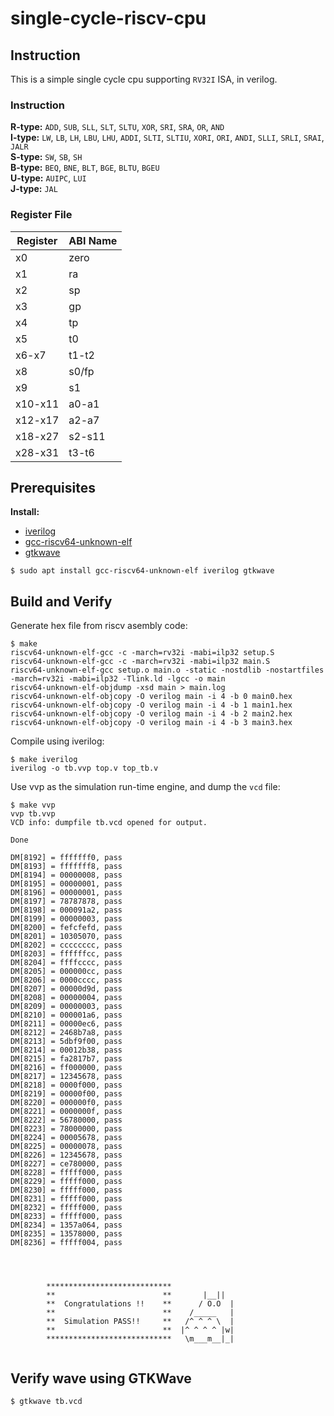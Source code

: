 # single-cycle-riscv-cpu

## Instruction
This is a simple single cycle cpu supporting `RV32I` ISA, in verilog.

### Instruction
**R-type:** `ADD`, `SUB`, `SLL`, `SLT`, `SLTU`, `XOR`, `SRI`, `SRA`, `OR`, `AND`  
**I-type:** `LW`, `LB`, `LH`, `LBU`, `LHU`, `ADDI`, `SLTI`, `SLTIU`, `XORI`, `ORI`, `ANDI`, `SLLI`, `SRLI`, `SRAI`, `JALR`  
**S-type:** `SW`, `SB`, `SH`  
**B-type:** `BEQ`, `BNE`, `BLT`, `BGE`, `BLTU`, `BGEU`  
**U-type:** `AUIPC`, `LUI`  
**J-type:** `JAL`  

### Register File
| Register | ABI Name |
| -------- | -------- |
| x0       | zero     |
| x1       | ra       |
| x2       | sp       |
| x3       | gp       |
| x4       | tp       |
| x5       | t0       |
| x6-x7    | t1-t2    |
| x8       | s0/fp    |
| x9       | s1       |
| x10-x11  | a0-a1    |
| x12-x17  | a2-a7    |
| x18-x27  | s2-s11   |
| x28-x31  | t3-t6    |

## Prerequisites
**Install:**
* [iverilog](http://iverilog.icarus.com)
* [gcc-riscv64-unknown-elf](https://github.com/riscv/riscv-gcc)
* [gtkwave](http://gtkwave.sourceforge.net/)

```
$ sudo apt install gcc-riscv64-unknown-elf iverilog gtkwave
```

## Build and Verify
Generate hex file from riscv asembly code:
```
$ make
riscv64-unknown-elf-gcc -c -march=rv32i -mabi=ilp32 setup.S
riscv64-unknown-elf-gcc -c -march=rv32i -mabi=ilp32 main.S
riscv64-unknown-elf-gcc setup.o main.o -static -nostdlib -nostartfiles -march=rv32i -mabi=ilp32 -Tlink.ld -lgcc -o main
riscv64-unknown-elf-objdump -xsd main > main.log
riscv64-unknown-elf-objcopy -O verilog main -i 4 -b 0 main0.hex
riscv64-unknown-elf-objcopy -O verilog main -i 4 -b 1 main1.hex
riscv64-unknown-elf-objcopy -O verilog main -i 4 -b 2 main2.hex
riscv64-unknown-elf-objcopy -O verilog main -i 4 -b 3 main3.hex
```
Compile using iverilog:
```
$ make iverilog 
iverilog -o tb.vvp top.v top_tb.v
```
Use vvp as the simulation run-time engine, and dump the `vcd` file:
```
$ make vvp
vvp tb.vvp
VCD info: dumpfile tb.vcd opened for output.

Done

DM[8192] = fffffff0, pass
DM[8193] = fffffff8, pass
DM[8194] = 00000008, pass
DM[8195] = 00000001, pass
DM[8196] = 00000001, pass
DM[8197] = 78787878, pass
DM[8198] = 000091a2, pass
DM[8199] = 00000003, pass
DM[8200] = fefcfefd, pass
DM[8201] = 10305070, pass
DM[8202] = cccccccc, pass
DM[8203] = ffffffcc, pass
DM[8204] = ffffcccc, pass
DM[8205] = 000000cc, pass
DM[8206] = 0000cccc, pass
DM[8207] = 00000d9d, pass
DM[8208] = 00000004, pass
DM[8209] = 00000003, pass
DM[8210] = 000001a6, pass
DM[8211] = 00000ec6, pass
DM[8212] = 2468b7a8, pass
DM[8213] = 5dbf9f00, pass
DM[8214] = 00012b38, pass
DM[8215] = fa2817b7, pass
DM[8216] = ff000000, pass
DM[8217] = 12345678, pass
DM[8218] = 0000f000, pass
DM[8219] = 00000f00, pass
DM[8220] = 000000f0, pass
DM[8221] = 0000000f, pass
DM[8222] = 56780000, pass
DM[8223] = 78000000, pass
DM[8224] = 00005678, pass
DM[8225] = 00000078, pass
DM[8226] = 12345678, pass
DM[8227] = ce780000, pass
DM[8228] = fffff000, pass
DM[8229] = fffff000, pass
DM[8230] = fffff000, pass
DM[8231] = fffff000, pass
DM[8232] = fffff000, pass
DM[8233] = fffff000, pass
DM[8234] = 1357a064, pass
DM[8235] = 13578000, pass
DM[8236] = fffff004, pass




        ****************************               
        **                        **       |__||  
        **  Congratulations !!    **      / O.O  | 
        **                        **    /_____   | 
        **  Simulation PASS!!     **   /^ ^ ^ \  |
        **                        **  |^ ^ ^ ^ |w| 
        ****************************   \m___m__|_|
        
```

## Verify wave using GTKWave
```
$ gtkwave tb.vcd
```

